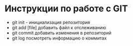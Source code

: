 # Инструкции по работе с GIT
* git init - инициализация репозитория
* git add [file] добавить файл к отслеживанию
* git commit добавить изменения в репозиторий
* git log посмотреть информацию о коммитах